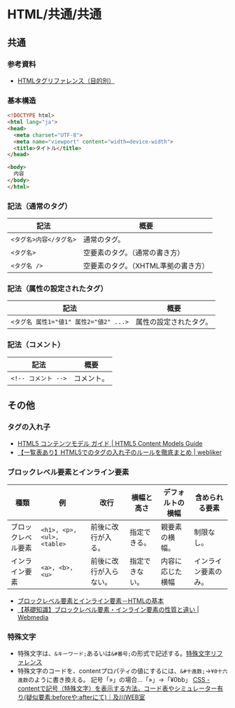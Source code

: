 # HTML/共通/共通

## 共通

### 参考資料

- [HTMLタグリファレンス（目的別）](http://www.htmq.com/html/indexm.shtml)

### 基本構造

```html
<!DOCTYPE html>
<html lang="ja">
<head>
  <meta charset="UTF-8">
  <meta name="viewport" content="width=device-width">
  <title>タイトル</title>
</head>

<body>
  内容
</body>
</html>
```

### 記法（通常のタグ）

| 記法                    | 概要                                |
| ----------------------- | ----------------------------------- |
| `<タグ名>内容</タグ名>` | 通常のタグ。                        |
| `<タグ名>`              | 空要素のタグ。（通常の書き方）      |
| `<タグ名 />`            | 空要素のタグ。（XHTML準拠の書き方） |

### 記法（属性の設定されたタグ）

| 記法                                   | 概要                   |
| -------------------------------------- | ---------------------- |
| `<タグ名 属性1="値1" 属性2="値2" ...>` | 属性の設定されたタグ。 |

### 記法（コメント）

| 記法                | 概要       |
| ------------------- | ---------- |
| `<!-- コメント -->` | コメント。 |

## その他

### タグの入れ子

- [HTML5 コンテンツモデル ガイド | HTML5 Content Models Guide](https://webgoto.net/html5/)
- [【一覧表あり】HTML5でのタグの入れ子のルールを徹底まとめ | webliker](https://webliker.info/46840/)

### ブロックレベル要素とインライン要素

| 種類               | 例                         | 改行                   | 横幅と高さ     | デフォルトの横幅 | 含められる要素       |
| ------------------ | -------------------------- | ---------------------- | -------------- | ---------------- | -------------------- |
| ブロックレベル要素 | `<h1>, <p>, <ul>, <table>` | 前後に改行が入る。     | 指定できる。   | 親要素の横幅。   | 制限なし。           |
| インライン要素     | `<a>, <b>, <u>`            | 前後に改行が入らない。 | 指定できない。 | 内容に応じた横幅 | インライン要素のみ。 |

- [ブロックレベル要素とインライン要素－HTMLの基本](http://www.htmq.com/htmlkihon/005.shtml)
- [【基礎知識】ブロックレベル要素・インライン要素の性質と違い | Webmedia](https://www.itra.co.jp/webmedia/block-inline-difference.html)

### 特殊文字

- 特殊文字は、`&キーワード;`あるいは`&#番号;`の形式で記述する。[特殊文字リファレンス](http://www.htmq.com/text/)
- 特殊文字のコードを、contentプロパティの値にするには、`&#十進数;`→`¥0十六進数`のように書き換える。
  記号「»」の場合…「&#187;」→「¥0bb」
  [CSS - contentで記号（特殊文字）を表示する方法。コード表やシミュレーター有り(疑似要素:beforeや:afterにて)｜及川WEB室](https://www.oikawa-sekkei.com/web/design/css/content.html)
